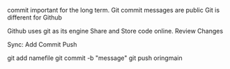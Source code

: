 commit important for the long term. 
Git commit messages are public
Git is different for Github

Github uses git as its engine
Share and Store code online. 
Review Changes 

Sync: 
Add 
Commit
Push 

git add namefile
git commit -b "message"
git push oringmain 
